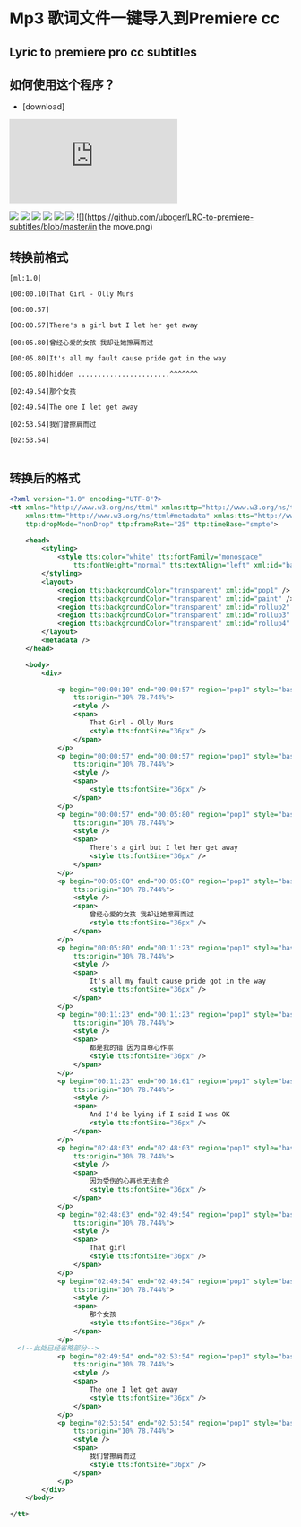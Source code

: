 # Mp3 歌词文件一键导入到Premiere cc
## Lyric to premiere pro cc subtitles
## 如何使用这个程序？
- [download]

![双击运行进入小程序界面](https://github.com/uboger/LRC-to-premiere-subtitles/blob/master/Premiere%20Pro%20XML.jar "Premiere Pro XML.jar")

![](https://github.com/uboger/LRC-to-premiere-subtitles/blob/master/mainframe.png)
![](https://github.com/uboger/LRC-to-premiere-subtitles/blob/master/choose.png)
![](https://github.com/uboger/LRC-to-premiere-subtitles/blob/master/saveas.png)
![](https://github.com/uboger/LRC-to-premiere-subtitles/blob/master/savetoxml.png)
![](https://github.com/uboger/LRC-to-premiere-subtitles/blob/master/premiere.png)
![](https://github.com/uboger/LRC-to-premiere-subtitles/blob/master/endfile.png)
![](https://github.com/uboger/LRC-to-premiere-subtitles/blob/master/in the move.png)
## 转换前格式
```lrc
[ml:1.0]

[00:00.10]That Girl - Olly Murs

[00:00.57]

[00:00.57]There's a girl but I let her get away

[00:05.80]曾经心爱的女孩 我却让她擦肩而过

[00:05.80]It's all my fault cause pride got in the way

[00:05.80]hidden .......................^^^^^^^

[02:49.54]那个女孩

[02:49.54]The one I let get away

[02:53.54]我们曾擦肩而过

[02:53.54]


```
## 转换后的格式

```xml
<?xml version="1.0" encoding="UTF-8"?>
<tt xmlns="http://www.w3.org/ns/ttml" xmlns:ttp="http://www.w3.org/ns/ttml#parameter"
	xmlns:ttm="http://www.w3.org/ns/ttml#metadata" xmlns:tts="http://www.w3.org/ns/ttml#styling"
	ttp:dropMode="nonDrop" ttp:frameRate="25" ttp:timeBase="smpte">

	<head>
		<styling>
			<style tts:color="white" tts:fontFamily="monospace"
				tts:fontWeight="normal" tts:textAlign="left" xml:id="basic" />
		</styling>
		<layout>
			<region tts:backgroundColor="transparent" xml:id="pop1" />
			<region tts:backgroundColor="transparent" xml:id="paint" />
			<region tts:backgroundColor="transparent" xml:id="rollup2" />
			<region tts:backgroundColor="transparent" xml:id="rollup3" />
			<region tts:backgroundColor="transparent" xml:id="rollup4" />
		</layout>
		<metadata />
	</head>

	<body>
		<div>

			<p begin="00:00:10" end="00:00:57" region="pop1" style="basic"
				tts:origin="10% 78.744%">
				<style />
				<span>
					That Girl - Olly Murs
					<style tts:fontSize="36px" />
				</span>
			</p>
			<p begin="00:00:57" end="00:00:57" region="pop1" style="basic"
				tts:origin="10% 78.744%">
				<style />
				<span>
					<style tts:fontSize="36px" />
				</span>
			</p>
			<p begin="00:00:57" end="00:05:80" region="pop1" style="basic"
				tts:origin="10% 78.744%">
				<style />
				<span>
					There's a girl but I let her get away
					<style tts:fontSize="36px" />
				</span>
			</p>
			<p begin="00:05:80" end="00:05:80" region="pop1" style="basic"
				tts:origin="10% 78.744%">
				<style />
				<span>
					曾经心爱的女孩 我却让她擦肩而过
					<style tts:fontSize="36px" />
				</span>
			</p>
			<p begin="00:05:80" end="00:11:23" region="pop1" style="basic"
				tts:origin="10% 78.744%">
				<style />
				<span>
					It's all my fault cause pride got in the way
					<style tts:fontSize="36px" />
				</span>
			</p>
			<p begin="00:11:23" end="00:11:23" region="pop1" style="basic"
				tts:origin="10% 78.744%">
				<style />
				<span>
					都是我的错 因为自尊心作祟
					<style tts:fontSize="36px" />
				</span>
			</p>
			<p begin="00:11:23" end="00:16:61" region="pop1" style="basic"
				tts:origin="10% 78.744%">
				<style />
				<span>
					And I'd be lying if I said I was OK
					<style tts:fontSize="36px" />
				</span>
			</p>
			<p begin="02:48:03" end="02:48:03" region="pop1" style="basic"
				tts:origin="10% 78.744%">
				<style />
				<span>
					因为受伤的心再也无法愈合
					<style tts:fontSize="36px" />
				</span>
			</p>
			<p begin="02:48:03" end="02:49:54" region="pop1" style="basic"
				tts:origin="10% 78.744%">
				<style />
				<span>
					That girl
					<style tts:fontSize="36px" />
				</span>
			</p>
			<p begin="02:49:54" end="02:49:54" region="pop1" style="basic"
				tts:origin="10% 78.744%">
				<style />
				<span>
					那个女孩
					<style tts:fontSize="36px" />
				</span>
			</p>
  <!--此处已经省略部分-->
			<p begin="02:49:54" end="02:53:54" region="pop1" style="basic"
				tts:origin="10% 78.744%">
				<style />
				<span>
					The one I let get away
					<style tts:fontSize="36px" />
				</span>
			</p>
			<p begin="02:53:54" end="02:53:54" region="pop1" style="basic"
				tts:origin="10% 78.744%">
				<style />
				<span>
					我们曾擦肩而过
					<style tts:fontSize="36px" />
				</span>
			</p>
		</div>
	</body>

</tt>
```

